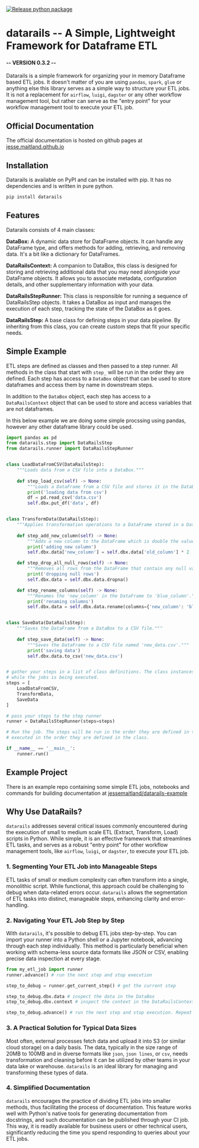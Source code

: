 [![Release python package](https://github.com/JesseMaitland/datarails/actions/workflows/release.yml/badge.svg)](https://github.com/JesseMaitland/datarails/actions/workflows/release.yml)

# datarails -- A Simple, Lightweight Framework for Dataframe ETL
####  -- VERSION 0.3.2 --

Datarails is a simple framework for organizing your in memory Dataframe based ETL jobs. It doesn't matter of you are using `pandas`, `spark`, `glue` or anything else
this library serves as a simple way to structure your ETL jobs. It is not a replacement for `airflow`, `luigi`, `dagster` or any other workflow management tool, but rather
can serve as the "entry point" for your workflow management tool to execute your ETL job.

## Official Documentation
The official documentation is hosted on github pages at [jesse.maitland.github.io](https://jessemaitland.github.io/datarails/)

## Installation
Datarails is available on PyPI and can be installed with pip. It has no dependencies and is written in pure python.
```bash
pip install datarails
```

## Features

Datarails consists of 4 main classes:

**DataBox:** A dynamic data store for DataFrame objects. It can handle any DataFrame type, and offers methods for adding, retrieving, and removing data. It's a bit like a dictionary for DataFrames.

**DataRailsContext:** A companion to DataBox, this class is designed for storing and retrieving additional data that you may need alongside your DataFrame objects. It allows you to associate metadata, configuration details, and other supplementary information with your data.

**DataRailsStepRunner:** This class is responsible for running a sequence of DataRailsStep objects. It takes a DataBox as input and manages the execution of each step, tracking the state of the DataBox as it goes.

**DataRailsStep:** A base class for defining steps in your data pipeline. By inheriting from this class, you can create custom steps that fit your specific needs.

## Simple Example

ETL steps are defined as classes and then passed to a step runner. All methods in the class that start with `step_` will be run in the order they are defined.
Each step has access to a `DataBox` object that can be used to store dataframes and access them by name in downstream steps.

In addition to the `DataBox` object, each step has access to a `DataRailsContext` object that can be used to store and access variables that are not dataframes.

In this below example we are doing some simple procssing using pandas, however any other dataframe library could be used.

```python
import pandas as pd
from datarails.step import DataRailsStep
from datarails.runner import DataRailsStepRunner


class LoadDataFromCSV(DataRailsStep):
    """Loads data from a CSV file into a DataBox."""
    
    def step_load_csv(self) -> None:
        """Loads a DataFrame from a CSV file and stores it in the DataBox under 'data'."""
        print('loading data from csv')
        df = pd.read_csv('data.csv')
        self.dbx.put_df('data', df)


class TransformData(DataRailsStep):
    """Applies transformation operations to a DataFrame stored in a DataBox."""
    
    def step_add_new_column(self) -> None:
        """Adds a new column to the DataFrame which is double the values of the 'old_column'."""
        print('adding new column')
        self.dbx.data['new_column'] = self.dbx.data['old_column'] * 2

    def step_drop_all_null_rows(self) -> None:
        """Removes all rows from the DataFrame that contain any null values."""
        print('dropping null rows')
        self.dbx.data = self.dbx.data.dropna()

    def step_rename_columns(self) -> None:
        """Renames the 'new_column' in the DataFrame to 'blue_column'."""
        print('renaming columns')
        self.dbx.data = self.dbx.data.rename(columns={'new_column': 'blue_column'})


class SaveData(DataRailsStep):
    """Saves the DataFrame from a DataBox to a CSV file."""
    
    def step_save_data(self) -> None:
        """Saves the DataFrame to a CSV file named 'new_data.csv'."""
        print('saving data')
        self.dbx.data.to_csv('new_data.csv')


# gather your steps in a list of class definitions. The class instances will be created by the step runner
# while the jobs is being executed.
steps = [
    LoadDataFromCSV,
    TransformData,
    SaveData
]

# pass your steps to the step runner
runner = DataRailsStepRunner(steps=steps)

# Run the job. The steps will be run in the order they are defined in the list. Each method declared in a step will be
# executed in the order they are defined in the class.

if __name__ == '__main__':
    runner.run()

```

## Example Project
There is an example repo containing some simple ETL jobs, notebooks and commands for building documentation at [jessemaitland/datarails-example](https://github.com/JesseMaitland/datarails_examples)

## Why Use DataRails?

`datarails` addresses several critical issues commonly encountered during the execution of small to medium scale ETL (Extract, Transform, Load) scripts in Python. While simple, it is an effective framework that streamlines ETL tasks, and serves as a robust "entry point" for other workflow management tools, like `airflow`, `luigi`, or `dagster`, to execute your ETL job.

### 1. Segmenting Your ETL Job into Manageable Steps
ETL tasks of small or medium complexity can often transform into a single, monolithic script. While functional, this approach could be challenging to debug when data-related errors occur. `datarails` allows the segmentation of ETL tasks into distinct, manageable steps, enhancing clarity and error-handling.

### 2. Navigating Your ETL Job Step by Step
With `datarails`, it's possible to debug ETL jobs step-by-step. You can import your runner into a Python shell or a Jupyter notebook, advancing through each step individually. This method is particularly beneficial when working with schema-less source data formats like JSON or CSV, enabling precise data inspection at every stage.

```python
from my_etl_job import runner
runner.advance() # run the next step and stop execution

step_to_debug = runner.get_current_step() # get the current step

step_to_debug.dbx.data # inspect the data in the DataBox
step_to_debug.dbx.context # inspect the context in the DataRailsContext

step_to_debug.advance() # run the next step and stop execution. Repeat as needed.
```

### 3. A Practical Solution for Typical Data Sizes
Most often, external processes fetch data and upload it into S3 (or similar cloud storage) on a daily basis. The data, typically in the size range of 20MB to 100MB and in diverse formats like `json`, `json lines`, or `csv`, needs transformation and cleaning before it can be utilized by other teams in your data lake or warehouse. `datarails` is an ideal library for managing and transforming these types of data.

### 4. Simplified Documentation
`datarails` encourages the practice of dividing ETL jobs into smaller methods, thus facilitating the process of documentation. This feature works well with Python's native tools for generating documentation from docstrings, and such documentation can be published through your CI job. This way, it is readily available for business users or other technical users, significantly reducing the time you spend responding to queries about your ETL jobs.
